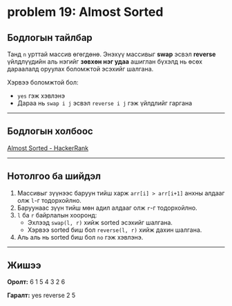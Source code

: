 # problem 19: Almost Sorted 

## Бодлогын тайлбар

Танд `n` урттай массив өгөгдөнө. Энэхүү массивыг **swap** эсвэл **reverse** үйлдлүүдийн аль нэгийг **зөвхөн нэг удаа** ашиглан бүхэлд нь өсөх дараалалд оруулах боломжтой эсэхийг шалгана.

Хэрвээ боломжтой бол:
- `yes` гэж хэвлэнэ
- Дараа нь `swap i j` эсвэл `reverse i j` гэж үйлдлийг гаргана

---

## Бодлогын холбоос

[Almost Sorted - HackerRank](https://www.hackerrank.com/challenges/almost-sorted/problem?isFullScreen=true)

---

## Нотолгоо ба шийдэл

1. Массивыг зүүнээс баруун тийш харж `arr[i] > arr[i+1]` анхны алдааг олж `l`-г тодорхойлно.
2. Баруунаас зүүн тийш мөн адил алдааг олж `r`-г тодорхойлно.
3. `l` ба `r` байрлалын хооронд:
   - Эхлээд `swap(l, r)` хийж sorted эсэхийг шалгана.
   - Хэрвээ sorted биш бол `reverse(l, r)` хийж дахин шалгана.
4. Аль аль нь sorted биш бол `no` гэж хэвлэнэ.

---

## Жишээ

**Оролт:**
6
1 5 4 3 2 6


**Гаралт:**
yes 
reverse 2 5

